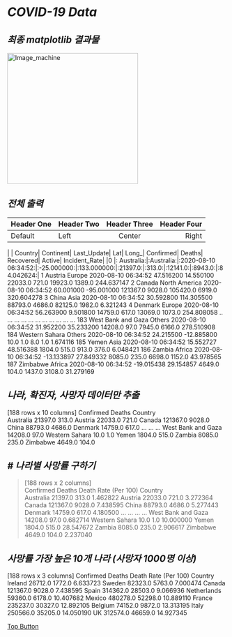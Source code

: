 *COVID-19 Data*
==========  

*최종 matplotlib 결과물*
-----
<img src="https://user-images.githubusercontent.com/66001539/120742822-a27bef80-c532-11eb-9e2d-df1ec3c18f68.png" width="300px" height="300px" title="px(픽셀) 크기 설정" alt="Image_machine"></img><br/>  

*전체 출력*
-----  
| Header One | Header Two | Header Three | Header Four | 
| ---------- | :--------- | :----------: | ----------: | 
| Default | Left | Center | Right |

|            |  Country|     Continent|         Last_Update|       Lat|      Long_| Confirmed| Deaths| Recovered| Active| Incident_Rate|
|0           |: Australia:|:Australia:|:2020-08-10 06:34:52:|:-25.000000:|:133.000000:|:21397.0:|:313.0:|:12141.0:|:8943.0:|:84.042624:|
1               Austria         Europe  2020-08-10 06:34:52  47.516200   14.550100    22033.0   721.0    19923.0  1389.0     244.637147
2                Canada  North America  2020-08-10 06:34:52  60.001000  -95.001000   121367.0  9028.0   105420.0  6919.0     320.604278
3                 China           Asia  2020-08-10 06:34:52  30.592800  114.305500    88793.0  4686.0    82125.0  1982.0       6.321243
4               Denmark         Europe  2020-08-10 06:34:52  56.263900    9.501800    14759.0   617.0    13069.0  1073.0     254.808058
..                  ...            ...                  ...        ...         ...        ...     ...        ...     ...            ...
183  West Bank and Gaza         Others  2020-08-10 06:34:52  31.952200   35.233200    14208.0    97.0     7945.0  6166.0     278.510908
184      Western Sahara         Others  2020-08-10 06:34:52  24.215500  -12.885800       10.0     1.0        8.0     1.0       1.674116
185               Yemen           Asia  2020-08-10 06:34:52  15.552727   48.516388     1804.0   515.0      913.0   376.0       6.048421
186              Zambia         Africa  2020-08-10 06:34:52 -13.133897   27.849332     8085.0   235.0     6698.0  1152.0      43.978565
187            Zimbabwe         Africa  2020-08-10 06:34:52 -19.015438   29.154857     4649.0   104.0     1437.0  3108.0      31.279169
  
*나라, 확진자, 사망자 데이터만 추출*
-----  
>
[188 rows x 10 columns]
                    Confirmed  Deaths
Country                              
Australia             21397.0   313.0
Austria               22033.0   721.0
Canada               121367.0  9028.0
China                 88793.0  4686.0
Denmark               14759.0   617.0
...                       ...     ...
West Bank and Gaza    14208.0    97.0
Western Sahara           10.0     1.0
Yemen                  1804.0   515.0
Zambia                 8085.0   235.0
Zimbabwe               4649.0   104.0
  

*# 나라별 사망률 구하기*
-----  
> [188 rows x 2 columns]  
                    Confirmed  Deaths  Death Rate (Per 100)
Country                                                    
Australia             21397.0   313.0              1.462822
Austria               22033.0   721.0              3.272364
Canada               121367.0  9028.0              7.438595
China                 88793.0  4686.0              5.277443
Denmark               14759.0   617.0              4.180500
...                       ...     ...                   ...
West Bank and Gaza    14208.0    97.0              0.682714
Western Sahara           10.0     1.0             10.000000
Yemen                  1804.0   515.0             28.547672
Zambia                 8085.0   235.0              2.906617
Zimbabwe               4649.0   104.0              2.237040
  

*사망률 가장 높은 10개 나라 (사망자 1000명 이상)*
-----  
[188 rows x 3 columns]
             Confirmed   Deaths  Death Rate (Per 100)
Country                                              
Ireland        26712.0   1772.0              6.633723
Sweden         82323.0   5763.0              7.000474
Canada        121367.0   9028.0              7.438595
Spain         314362.0  28503.0              9.066936
Netherlands    59360.0   6178.0             10.407682
Mexico        480278.0  52298.0             10.889110
France        235237.0  30327.0             12.892105
Belgium        74152.0   9872.0             13.313195
Italy         250566.0  35205.0             14.050190
UK            312574.0  46659.0             14.927345


[Top Button](#)

